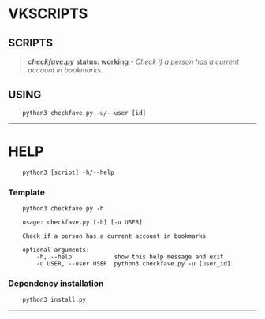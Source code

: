 # VKSCRIPTS


## SCRIPTS
> ***checkfave.py*** **status: working** - *Check if a person has a current account in bookmarks.*

## USING
~~~
    python3 checkfave.py -u/--user [id]
~~~

---

# HELP

~~~
    python3 [script] -h/--help
~~~

### Template

~~~
    python3 checkfave.py -h
~~~

~~~
    usage: checkfave.py [-h] [-u USER]

    Check if a person has a current account in bookmarks

    optional arguments:
        -h, --help            show this help message and exit
        -u USER, --user USER  python3 checkfave.py -u [user_id]
~~~


### Dependency installation

~~~
    python3 install.py
~~~

---